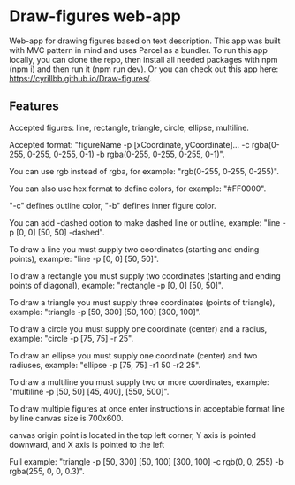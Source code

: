 # Draw-figures web-app

Web-app for drawing figures based on text description. This app was built with MVC pattern in mind and uses Parcel as a bundler.
To run this app locally, you can clone the repo, then install all needed packages with npm (npm i) and then run it (npm run dev).
Or you can check out this app here: https://cyrillbb.github.io/Draw-figures/.

## Features

Accepted figures: line, rectangle, triangle, circle, ellipse, multiline.

Accepted format:
"figureName -p [xCoordinate, yCoordinate]... -c rgba(0-255, 0-255, 0-255, 0-1) -b rgba(0-255, 0-255, 0-255, 0-1)".

You can use rgb instead of rgba, for example: "rgb(0-255, 0-255, 0-255)".

You can also use hex format to define colors, for example: "#FF0000".

"-c" defines outline color, "-b" defines inner figure color.

You can add -dashed option to make dashed line or outline, example:
"line -p [0, 0] [50, 50] -dashed".

To draw a line you must supply two coordinates (starting and ending points), example:
"line -p [0, 0] [50, 50]".

To draw a rectangle you must supply two coordinates (starting and ending points of diagonal), example:
"rectangle -p [0, 0] [50, 50]".

To draw a triangle you must supply three coordinates (points of triangle), example:
"triangle -p [50, 300] [50, 100] [300, 100]".

To draw a circle you must supply one coordinate (center) and a radius, example:
"circle -p [75, 75] -r 25".

To draw an ellipse you must supply one coordinate (center) and two radiuses, example:
"ellipse -p [75, 75] -r1 50 -r2 25".

To draw a multiline you must supply two or more coordinates, example:
"multiline -p [50, 50] [45, 400], [550, 500]".

To draw multiple figures at once enter instructions in acceptable format line by line
canvas size is 700x600.

canvas origin point is located in the top left corner, Y axis is pointed downward, and X axis is pointed to the left

Full example: "triangle -p [50, 300] [50, 100] [300, 100] -c rgb(0, 0, 255) -b rgba(255, 0, 0, 0.3)".